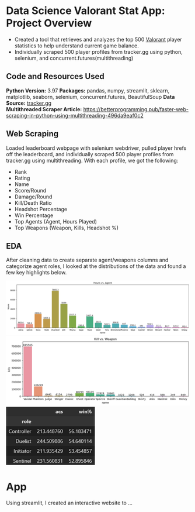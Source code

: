 # Data Science Valorant Stat App: Project Overview 
* Created a tool that retrieves and analyzes the top 500 [Valorant](https://playvalorant.com/en-us/) player statistics to help understand current game balance.
* Individually scraped 500 player profiles from tracker.gg using python, selenium, and concurrent.futures(multithreading)

## Code and Resources Used 
**Python Version:** 3.97
**Packages:** pandas, numpy, streamlit, sklearn, matplotlib, seaborn, selenium, concurrent.futures, BeautifulSoup
**Data Source:**  [tracker.gg](http://tracker.gg/valorant/leaderboard)   
**Multithreaded Scraper Article:** https://betterprogramming.pub/faster-web-scraping-in-python-using-multithreading-496da9eaf0c2

## Web Scraping
Loaded leaderboard webpage with selenium webdriver, pulled player hrefs off the leaderboard, and individually scraped 500 player profiles from tracker.gg using multithreading. With each profile, we got the following:
*	Rank
*	Rating
*	Name
*	Score/Round
*	Damage/Round
*   Kill/Death Ratio
*	Headshot Percentage
*	Win Percentage
*	Top Agents (Agent, Hours Played)
*	Top Weapons (Weapon, Kills, Headshot %)

## EDA
After cleaning data to create separate agent/weapons columns and categorize agent roles, I looked at the distributions of the data and found a few key highlights below.

![alt text](https://github.com/nathann392/ds_valorant_stat_app_proj/blob/main/images/eda/agent_hours.png "Agent Hours")
![alt text](https://github.com/nathann392/ds_valorant_stat_app_proj/blob/main/images/eda/weapon_kills.png "Weapon Kills")
![alt text](https://github.com/nathann392/ds_valorant_stat_app_proj/blob/main/images/eda/role_vs_acs.png "Average Score per Role")

# App
Using streamlit, I created an interactive website to ...
